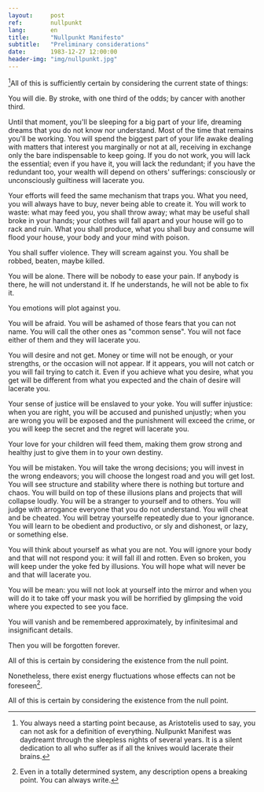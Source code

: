 ```yaml
---
layout:     post
ref:		nullpunkt
lang: 		en
title:      "Nullpunkt Manifesto"
subtitle:   "Preliminary considerations"
date:       1983-12-27 12:00:00
header-img: "img/nullpunkt.jpg"
---
```


[^1]All of this is sufficiently certain by considering the current state of things:

You will die. By stroke, with one third of the odds; by cancer with another third.

Until that moment, you'll be sleeping for a big part of your life, dreaming dreams that you do not know nor understand.
Most of the time that remains you'll be working. You will spend the biggest part of your life awake dealing with matters that interest you marginally or not at all, receiving in exchange only the bare indispensable to keep going.
If you do not work, you will lack the essential; even if you have it, you will lack the redundant; if you have the redundant too, your wealth will depend on others' sufferings: consciously or unconsciously guiltiness will lacerate you.

Your efforts will feed the same mechanism that traps you. What you need, you will always have to buy, never being able to create it. You will work to waste: what may feed you, you shall throw away; what may be useful shall broke in your hands; your clothes will fall apart and your house will go to rack and ruin. What you shall produce, what you shall buy and consume will flood your house, your body and your mind with poison.

You shall suffer violence. They will scream against you. You shall be robbed, beaten, maybe killed.

You will be alone. There will be nobody to ease your pain. If anybody is there, he will not understand it. If he understands, he will not be able to fix it.

You emotions will plot against you.

You will be afraid.
You will be ashamed of those fears that you can not name. You will call the other ones as "common sense". You will not face either of them and they will lacerate you.

You will desire and not get. Money or time will not be enough, or your strengths, or the occasion will not appear. If it appears, you will not catch or you will fail trying to catch it. Even if you achieve what you desire, what you get will be different from what you expected and the chain of desire will lacerate you.

Your sense of justice will be enslaved to your yoke. You will suffer injustice: when you are right, you will be accused and punished unjustly; when you are wrong you will be exposed and the punishment will exceed the crime, or you will keep the secret and the regret will lacerate you.

Your love for your children will feed them, making them grow strong and healthy just to give them in to your own destiny.

You will be mistaken. You will take the wrong decisions; you will invest in the wrong endeavors; you will choose the longest road and you will get lost.
You will see structure and stability where there is nothing but torture and chaos. You will build on top of these illusions plans and projects that will collapse loudly. You will be a stranger to yourself and to others. You will judge with arrogance everyone that you do not understand. You will cheat and be cheated. You will betray yourselfe repeatedly due to your ignorance. You will learn to be obedient and productivo, or sly and dishonest, or lazy, or something else.

You will think about yourself as what you are not. You will ignore your body and that will not respond you: it will fall ill and rotten. Even so broken, you will keep under the yoke fed by illusions. You will hope what will never be and that will lacerate you.

You will be mean: you will not look at yourself into the mirror and when you will do it to take off your mask you will be horrified by glimpsing the void where you expected to see you face.

You will vanish and be remembered approximately, by infinitesimal and insignificant details.

Then you will be forgotten forever.

All of this is certain by considering the existence from the null point.

Nonetheless, there exist energy fluctuations whose effects can not be foreseen[^2].

All of this is certain by considering the existence from the null point.

[^1]: You always need a starting point because, as Aristotelis used to say, you can not ask for a definition of everything. Nullpunkt Manifest was daydreamt through the sleepless nights of several years. It is a silent dedication to all who suffer as if all the knives would lacerate their brains.

[^2]: Even in a totally determined system, any description opens a breaking point. You can always write.

